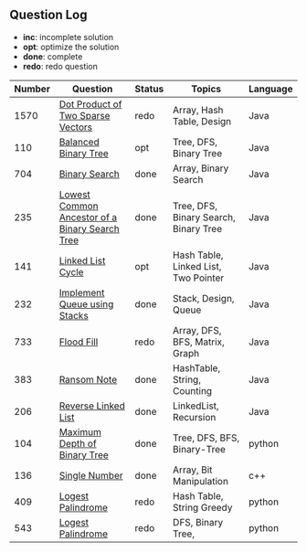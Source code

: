 ## Question Log
- **inc**: incomplete solution
- **opt**: optimize the solution
- **done**: complete
- **redo**: redo question

| Number      | Question |  Status     | Topics   | Language |
| ----------- | -------- | ----------- | -------- | -------- |
| 1570        |  [Dot Product of Two Sparse Vectors](https://leetcode.com/problems/dot-product-of-two-sparse-vectors/description/)  | redo         | Array, Hash Table, Design | Java |
| 110        |  [Balanced Binary Tree](https://leetcode.com/problems/balanced-binary-tree/description/)  | opt         | Tree, DFS, Binary Tree | Java |
| 704        |  [Binary Search](https://leetcode.com/problems/binary-search/description/)  |    done      | Array, Binary Search | Java |
| 235        |  [Lowest Common Ancestor of a Binary Search Tree](https://leetcode.com/problems/lowest-common-ancestor-of-a-binary-search-tree/description/)  |    done      | Tree, DFS, Binary Search, Binary Tree | Java |
| 141        |  [Linked List Cycle](https://leetcode.com/problems/linked-list-cycle/description/)  |    opt      | Hash Table, Linked List, Two Pointer | Java |
| 232        |  [Implement Queue using Stacks](https://leetcode.com/problems/implement-queue-using-stacks/description/)  |    done      | Stack, Design, Queue | Java |
| 733        |  [Flood Fill](https://leetcode.com/problems/flood-fill/description/)  |    redo      | Array, DFS, BFS, Matrix, Graph | Java |
| 383        |  [Ransom Note](https://leetcode.com/problems/ransom-note/description/)  |    done      | HashTable, String, Counting | Java |
| 206        |  [Reverse Linked List](https://leetcode.com/problems/reverse-linked-list/description/)  |    done      | LinkedList, Recursion | Java |
| 104        |  [Maximum Depth of Binary Tree](https://leetcode.com/problems/maximum-depth-of-binary-tree/description/)  |    done      | Tree, DFS, BFS, Binary-Tree | python |
| 136        |  [Single Number](https://leetcode.com/single-number/description/)  |    done      | Array, Bit Manipulation | c++ |
| 409        |  [Logest Palindrome](https://leetcode.com/longest-palindrome/description/)  |    redo      | Hash Table, String Greedy | python |
| 543        |  [Logest Palindrome](https://leetcode.com/problems/diameter-of-binary-tree/description/)  |    redo      | DFS, Binary Tree,  | python |


